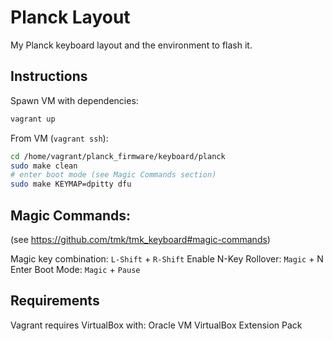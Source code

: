 # Planck Layout
My Planck keyboard layout and the environment to flash it.

## Instructions

Spawn VM with dependencies:
```bash
vagrant up
```

From VM (`vagrant ssh`):
```bash
cd /home/vagrant/planck_firmware/keyboard/planck
sudo make clean
# enter boot mode (see Magic Commands section)
sudo make KEYMAP=dpitty dfu
```

## Magic Commands:
(see https://github.com/tmk/tmk_keyboard#magic-commands)

Magic key combination: `L-Shift` + `R-Shift`
Enable N-Key Rollover: `Magic` + N
Enter Boot Mode: `Magic` + `Pause`

## Requirements
Vagrant requires VirtualBox with: Oracle VM VirtualBox Extension Pack

